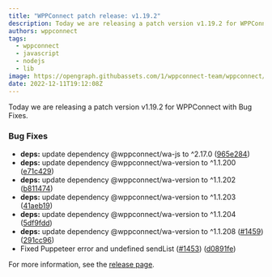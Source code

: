 ```yaml
---
title: "WPPConnect patch release: v1.19.2"
description: Today we are releasing a patch version v1.19.2 for WPPConnect with Bug Fixes.
authors: wppconnect
tags:
  - wppconnect
  - javascript
  - nodejs
  - lib
image: https://opengraph.githubassets.com/1/wppconnect-team/wppconnect/releases/tag/v1.19.2
date: 2022-12-11T19:12:08Z
---
```


Today we are releasing a patch version v1.19.2 for WPPConnect with Bug Fixes.

<!--truncate-->

### Bug Fixes

* **deps:** update dependency @wppconnect/wa-js to ^2.17.0 ([965e284](https://github.com/wppconnect-team/wppconnect/commit/965e28442163f445ccdc27b618614a02c8f54ced))
* **deps:** update dependency @wppconnect/wa-version to ^1.1.200 ([e71c429](https://github.com/wppconnect-team/wppconnect/commit/e71c429a95a8312f4620609b50cde32876f47035))
* **deps:** update dependency @wppconnect/wa-version to ^1.1.202 ([b811474](https://github.com/wppconnect-team/wppconnect/commit/b811474a390cd1b95f3f502bbc47515fbcb11d7b))
* **deps:** update dependency @wppconnect/wa-version to ^1.1.203 ([41aeb19](https://github.com/wppconnect-team/wppconnect/commit/41aeb1961bb7023bed7853037774dfb9d4065326))
* **deps:** update dependency @wppconnect/wa-version to ^1.1.204 ([5df9fdd](https://github.com/wppconnect-team/wppconnect/commit/5df9fdd617be0afc9ae67bca49f24f39dc22eddd))
* **deps:** update dependency @wppconnect/wa-version to ^1.1.208 ([#1459](https://github.com/wppconnect-team/wppconnect/issues/1459)) ([291cc96](https://github.com/wppconnect-team/wppconnect/commit/291cc96ba89d2e951c90a5403740d361bf870542))
* Fixed Puppeteer error and undefined sendList ([#1453](https://github.com/wppconnect-team/wppconnect/issues/1453)) ([d0891fe](https://github.com/wppconnect-team/wppconnect/commit/d0891feaaadba83e84baa67bbd976d1d460a698d))

For more information, see the [release page](https://github.com/wppconnect-team/wppconnect/releases/tag/v1.19.2).